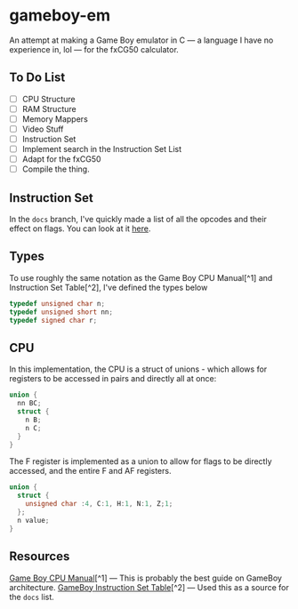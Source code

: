 # gameboy-em

An attempt at making a Game Boy emulator in C — a language I have no experience in, lol — for the fxCG50 calculator.

## To Do List

- [ ] CPU Structure
- [ ] RAM Structure
- [ ] Memory Mappers
- [ ] Video Stuff
- [ ] Instruction Set
- [ ] Implement search in the Instruction Set List
- [ ] Adapt for the fxCG50
- [ ] Compile the thing.

## Instruction Set
In the `docs` branch, I've quickly made a list of all the opcodes and their effect on flags.
You can look at it [here](https://sammy99jsp.github.io/gameboy-em/). 

## Types
To use roughly the same notation as the Game Boy CPU Manual[^1] and Instruction Set Table[^2], I've defined the types below

```c
typedef unsigned char n;
typedef unsigned short nn;
typedef signed char r;
```

## CPU

In this implementation, the CPU is a struct of unions - which allows for registers to be accessed in pairs and directly all at once:
```c
union {
  nn BC;
  struct {
    n B;
    n C;
  }
}
```

The F register is implemented as a union to allow for flags to be directly accessed, and the entire F and AF registers.
```c
union {
  struct {
    unsigned char :4, C:1, H:1, N:1, Z;1;
  };
  n value;
}
```

## Resources
[Game Boy CPU Manual](http://marc.rawer.de/Gameboy/Docs/GBCPUman.pdf)[^1] — This is probably the best guide on GameBoy architecture.
[GameBoy Instruction Set Table](https://www.pastraiser.com/cpu/gameboy/gameboy_opcodes.html)[^2] — Used this as a source for the `docs` list.
